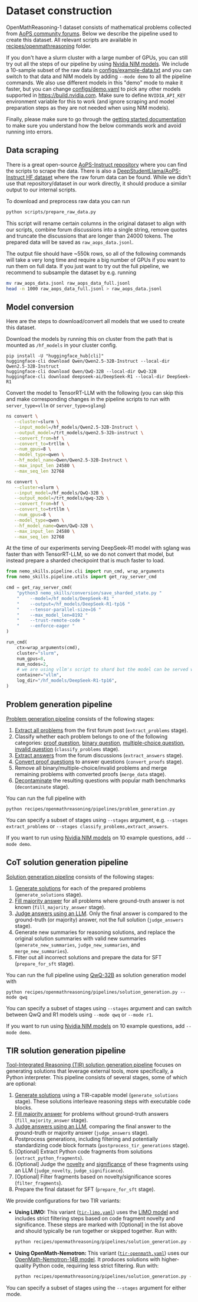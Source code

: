 # Dataset construction

OpenMathReasoning-1 dataset consists of mathematical problems collected from [AoPS community forums](https://artofproblemsolving.com/community). Below we describe the pipeline used to create this dataset. All relevant scripts are available in
[recipes/openmathreasoning](https://github.com/NVIDIA/NeMo-Skills/tree/main/recipes/openmathreasoning) folder.

If you don't have a slurm cluster with a large number of GPUs,
you can still try out all the steps of our pipeline by using [Nvidia NIM models](https://build.nvidia.com/). We include
a 10-sample subset of the raw data in [configs/example-data.txt](https://github.com/NVIDIA/NeMo-Skills/tree/main/recipes/openmathreasoning/configs/example-data.txt) and you can
switch to that data and NIM models by adding `--mode demo` to all the pipeline commands. We also use different models
in this "demo" mode to make it faster, but you can change [configs/demo.yaml](https://github.com/NVIDIA/NeMo-Skills/tree/main/recipes/openmathreasoning/configs/demo.yaml) to pick
any other models supported in https://build.nvidia.com. Make sure to define `NVIDIA_API_KEY` environment variable for this to work
(and ignore scraping and model preparation steps as they are not needed when using NIM models).

Finally, please make sure to go through the
[getting started documentation](../basics/index.md) to make sure you understand how the below commands
work and avoid running into errors.


## Data scraping

There is a great open-source [AoPS-Instruct repository](https://github.com/dsl-lab/aops) where you can find the scripts to scrape
the data. There is also a [DeepStudentLlama/AoPS-Instruct HF dataset](https://huggingface.co/datasets/DeepStudentLlama/AoPS-Instruct) where the raw forum data can be found.
While we didn't use that repository/dataset in our work directly, it should produce a similar output to our internal scripts.

To download and preprocess raw data you can run

```bash
python scripts/prepare_raw_data.py
```

This script will rename certain columns in the original dataset to align with our scripts, combine forum discussions into
a single string, remove quotes and truncate the discussions that are longer than 24000 tokens. The prepared data will be
saved as `raw_aops_data.jsonl`.

The output file should have ~550k rows, so all of the following commands will take a very long time and require a big
number of GPUs if you want to run them on full data. If you just want to try out the full pipeline, we recommend to subsample
the dataset by e.g. running

```bash
mv raw_aops_data.jsonl raw_aops_data_full.jsonl
head -n 1000 raw_aops_data_full.jsonl > raw_aops_data.jsonl
```

## Model conversion

Here are the steps to download/convert all models that we used to create this dataset.

Download the models by running this on cluster from the path that is mounted as `/hf_models` in your cluster config.
```
pip install -U "huggingface_hub[cli]"
huggingface-cli download Qwen/Qwen2.5-32B-Instruct --local-dir Qwen2.5-32B-Instruct
huggingface-cli download Qwen/QwQ-32B --local-dir QwQ-32B
huggingface-cli download deepseek-ai/DeepSeek-R1 --local-dir DeepSeek-R1
```

Convert the model to TensorRT-LLM with the following (you can skip this and make corresponding changes in the pipeline
scripts to run with `server_type=vllm` or `server_type=sglang`)

```bash
ns convert \
   --cluster=slurm \
   --input_model=/hf_models/Qwen2.5-32B-Instruct \
   --output_model=/trt_models/qwen2.5-32b-instruct \
   --convert_from=hf \
   --convert_to=trtllm \
   --num_gpus=8 \
   --model_type=qwen \
   --hf_model_name=Qwen/Qwen2.5-32B-Instruct \
   --max_input_len 24580 \
   --max_seq_len 32768

ns convert \
   --cluster=slurm \
   --input_model=/hf_models/QwQ-32B \
   --output_model=/trt_models/qwq-32b \
   --convert_from=hf \
   --convert_to=trtllm \
   --num_gpus=8 \
   --model_type=qwen \
   --hf_model_name=Qwen/QwQ-32B \
   --max_input_len 24580 \
   --max_seq_len 32768
```

At the time of our experiments serving DeepSeek-R1 model with sglang was faster than with TensorRT-LLM, so
we do not convert that model, but instead prepare a sharded checkpoint that is much faster to load.

```python
from nemo_skills.pipeline.cli import run_cmd, wrap_arguments
from nemo_skills.pipeline.utils import get_ray_server_cmd

cmd = get_ray_server_cmd(
    "python3 nemo_skills/conversion/save_sharded_state.py "
    "    --model=/hf_models/DeepSeek-R1 "
    "    --output=/hf_models/DeepSeek-R1-tp16 "
    "    --tensor-parallel-size=16 "
    "    --max_model_len=8192 "
    "    --trust-remote-code "
    "    --enforce-eager "
)

run_cmd(
    ctx=wrap_arguments(cmd),
    cluster="slurm",
    num_gpus=8,
    num_nodes=2,
    # we are using vllm's script to shard but the model can be served with sglang
    container="vllm",
    log_dir="/hf_models/DeepSeek-R1-tp16",
)
```

## Problem generation pipeline

[Problem generation pipeline](https://github.com/NVIDIA/NeMo-Skills/tree/main/recipes/openmathreasoning/pipelines/problem_generation.py)
consists of the following stages:

1. [Extract all problems](https://github.com/NVIDIA/NeMo-Skills/tree/main/recipes/openmathreasoning/prompts/extract-problems.yaml)
   from the first forum post (`extract_problems` stage).
2. Classify whether each problem belongs to one of the following categories:
   [proof question](https://github.com/NVIDIA/NeMo-Skills/tree/main/recipes/openmathreasoning/prompts/classify-if-proof.yaml),
   [binary question](https://github.com/NVIDIA/NeMo-Skills/tree/main/recipes/openmathreasoning/prompts/classify-if-binary.yaml),
   [multiple-choice question](https://github.com/NVIDIA/NeMo-Skills/tree/main/recipes/openmathreasoning/prompts/classify-if-mcq.yaml),
   [invalid question](https://github.com/NVIDIA/NeMo-Skills/tree/main/recipes/openmathreasoning/prompts/classify-if-invalid.yaml)
   (`classify_problems` stage).
3. [Extract answers](https://github.com/NVIDIA/NeMo-Skills/tree/main/recipes/openmathreasoning/prompts/extract-answers.yaml)
   from the forum discussions (`extract_answers` stage).
4. [Convert proof questions](https://github.com/NVIDIA/NeMo-Skills/tree/main/recipes/openmathreasoning/prompts/convert-proofs.yaml)
   to answer questions (`convert_proofs` stage).
5. Remove all binary/multiple-choice/invalid problems and merge remaining problems with converted proofs (`merge_data` stage).
6. [Decontaminate](../pipelines/decontamination.md) the resulting questions with popular math benchmarks (`decontaminate` stage).

You can run the full pipeline with

```
python recipes/openmathreasoning/pipelines/problem_generation.py
```

You can specify a subset of stages using `--stages` argument, e.g. `--stages extract_problems` or `--stages classify_problems,extract_answers`.

If you want to run using [Nvidia NIM models](https://build.nvidia.com/models) on 10 example questions, add `--mode demo`.


## CoT solution generation pipeline

[Solution generation pipeline](https://github.com/NVIDIA/NeMo-Skills/tree/main/recipes/openmathreasoning/pipelines/solution_generation.py)
consists of the following stages:

1. [Generate solutions](../pipelines/generation.md) for each of the prepared problems (`generate_solutions` stage).
2. [Fill majority answer](https://github.com/NVIDIA/NeMo-Skills/tree/main/nemo_skills/evaluation/aggregate_answers.py)
   for all problems where ground-truth answer is not known (`fill_majority_answer` stage).
3. [Judge answers using an LLM](../pipelines/llm-as-a-judge.md). Only the final answer is compared to the ground-truth (or majority)
   answer, not the full solution (`judge_answers` stage).
4. Generate new summaries for reasoning solutions, and replace the original solution summaries with valid new summaries (`generate_new_summaries`, `judge_new_summaries`, and `merge_new_summaries`).   
5. Filter out all incorrect solutions and prepare the data for SFT (`prepare_for_sft` stage).


You can run the full pipeline using [QwQ-32B](https://huggingface.co/Qwen/QwQ-32B) as solution generation model with

```
python recipes/openmathreasoning/pipelines/solution_generation.py --mode qwq
```

You can specify a subset of stages using `--stages` argument and can switch between QwQ and R1 models using `--mode qwq` or `--mode r1`.

If you want to run using [Nvidia NIM models](https://build.nvidia.com/models) on 10 example questions, add `--mode demo`.

## TIR solution generation pipeline

[Tool-Integrated Reasoning (TIR) solution generation pipeline](https://github.com/NVIDIA/NeMo-Skills/tree/main/recipes/openmathreasoning/pipelines/solution_generation.py)
focuses on generating solutions that leverage external tools, more specifically, a Python interpreter. This pipeline consists of several stages, some of which are optional:

1.  [Generate solutions](../pipelines/generation.md) using a TIR-capable model (`generate_solutions` stage). These solutions interleave reasoning steps with executable code blocks.
2.  [Fill majority answer](https://github.com/NVIDIA/NeMo-Skills/tree/main/nemo_skills/evaluation/aggregate_answers.py)
    for problems without ground-truth answers (`fill_majority_answer` stage).
3.  [Judge answers using an LLM](../pipelines/llm-as-a-judge.md), comparing the final answer to the ground-truth or majority answer (`judge_answers` stage).
4.  Postprocess generations, including filtering and potentially standardizing code block formats (`postprocess_tir_generations` stage).
5.  [Optional] Extract Python code fragments from solutions (`extract_python_fragments`).
6.  [Optional] Judge the [novelty](https://github.com/NVIDIA/NeMo-Skills/tree/main/recipes/openmathreasoning/prompts/classify-tir-novelty.yaml) and [significance](https://github.com/NVIDIA/NeMo-Skills/tree/main/recipes/openmathreasoning/prompts/classify-tir-significance.yaml) of these fragments using an LLM (`judge_novelty`, `judge_significance`).
7.  [Optional] Filter fragments based on novelty/significance scores (`filter_fragments`).
8.  Prepare the final dataset for SFT (`prepare_for_sft` stage).

We provide configurations for two TIR variants:

*   **Using LIMO:** This variant ([`tir-limo.yaml`](https://github.com/NVIDIA/NeMo-Skills/tree/main/recipes/openmathreasoning/configs/solution_sdg/tir-limo.yaml)) uses the [LIMO model](https://huggingface.co/GAIR/LIMO) and includes strict filtering steps based on code fragment novelty and significance. These steps are marked with [Optional] in the list above and should typically be run together or skipped together. Run with:
    ```bash
    python recipes/openmathreasoning/pipelines/solution_generation.py --mode tir-limo
    ```
*   **Using OpenMath-Nemotron:** This variant ([`tir-openmath.yaml`](https://github.com/NVIDIA/NeMo-Skills/tree/main/recipes/openmathreasoning/configs/solution_sdg/tir-openmath.yaml)) uses our [OpenMath-Nemotron-14B model](https://huggingface.co/nvidia/OpenMath-Nemotron-14B). It produces solutions with higher-quality Python code, requiring less strict filtering. Run with:
    ```bash
    python recipes/openmathreasoning/pipelines/solution_generation.py --mode tir-openmath
    ```

You can specify a subset of stages using the `--stages` argument for either mode.